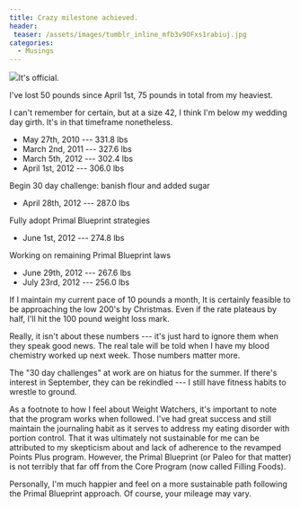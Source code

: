 ```yaml
---
title: Crazy milestone achieved.
header:
 teaser: /assets/images/tumblr_inline_mfb3v9OFxs1rabiuj.jpg
categories:
  - Musings
---
```

<img src="https://douglangille.github.io/assets/images/tumblr_inline_mfb3v9OFxs1rabiuj.jpg">It's official.

I've lost 50 pounds since April 1st, 75 pounds in total from my heaviest.

I can't remember for certain, but at a size 42, I think I'm below my wedding day girth. It's in that timeframe nonetheless.

<ul>
  <li>May 27th, 2010 --- 331.8 lbs</li>
  <li>March 2nd, 2011 --- 327.6 lbs</li>
  <li>March 5th, 2012 --- 302.4 lbs</li>
  <li>April 1st, 2012 --- 306.0 lbs</li>
</ul>

Begin 30 day challenge: banish flour and added sugar

<ul>
  <li>April 28th, 2012 --- 287.0 lbs</li>
</ul>

Fully adopt Primal Blueprint strategies

<ul>
  <li>June 1st, 2012 --- 274.8 lbs</li>
</ul>

Working on remaining Primal Blueprint laws

<ul>
  <li>June 29th, 2012 --- 267.6 lbs</li>
  <li>July 23rd, 2012 --- 256.0 lbs</li>
</ul>

If I maintain my current pace of 10 pounds a month, It is certainly feasible to be approaching the low 200's by Christmas. Even if the rate plateaus by half, I'll hit the 100 pound weight loss mark.

Really, it isn't about these numbers --- it's just hard to ignore them when they speak good news. The real tale will be told when I have my blood chemistry worked up next week. Those numbers matter more.

The "30 day challenges" at work are on hiatus for the summer. If there's interest in September, they can be rekindled --- I still have fitness habits to wrestle to ground.

As a footnote to how I feel about Weight Watchers, it's important to note that the program works when followed. I've had great success and still maintain the journaling habit as it serves to address my eating disorder with portion control. That it was ultimately not sustainable for me can be attributed to my skepticism about and lack of adherence to the revamped Points Plus program. However, the Primal Blueprint (or Paleo for that matter) is not terribly that far off from the Core Program (now called Filling Foods).

Personally, I'm much happier and feel on a more sustainable path following the Primal Blueprint approach. Of course, your mileage may vary.
